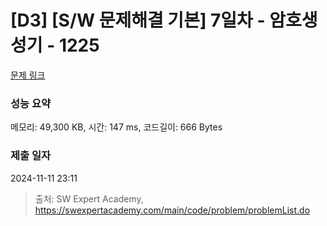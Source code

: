 # [D3] [S/W 문제해결 기본] 7일차 - 암호생성기 - 1225 

[문제 링크](https://swexpertacademy.com/main/code/problem/problemDetail.do?contestProbId=AV14uWl6AF0CFAYD) 

### 성능 요약

메모리: 49,300 KB, 시간: 147 ms, 코드길이: 666 Bytes

### 제출 일자

2024-11-11 23:11



> 출처: SW Expert Academy, https://swexpertacademy.com/main/code/problem/problemList.do